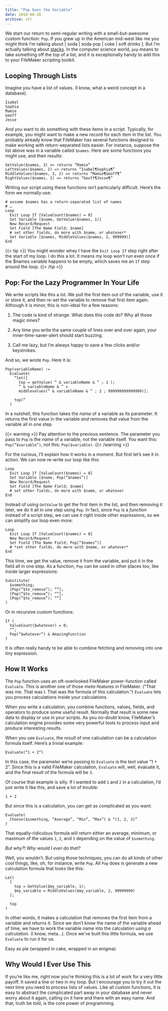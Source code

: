 ```yaml
---
title: "Pop Goes the Variable"
date: 2010-08-26
archive: sfr
---
```


We start our return to semi-regular writing with a small-but-awesome custom function: `Pop`. If you grew up in the American mid-west like me you might think I’m talking about [ soda | soda pop | coke | soft drinks ]. But I’m actually talking about [stacks][pop]. In the computer science world, `pop` means to take something off the top of a list, and it is exceptionally handy to add this to your FileMaker scripting toolkit.

[pop]:http://en.wikipedia.org/wiki/Stack_(data_structure)

## Looping Through Lists

Imagine you have a list of values. (I know, what a weird concept in a database).

```
Isabel
Sophia
Mamie
Geoff
Jesse
```

And you want to do something with these items in a script. Typically, for example, you might want to make a new record for each item in the list. You probably already know that FileMaker has several functions designed to make working with return-separated lists easier. For instance, suppose the list above was in a variable called `$names`. Here are some functions you might use, and their results:

```
GetValue($names, 3) => returns “Mamie”
LeftValues($names, 2) => returns “Isabel¶Sophia¶”
MiddleValues($names, 3, 2) => returns “Mamie¶Geoff¶”
RightValues($names, 2) => returns “Geoff¶Jesse¶”
```

Writing our script using these functions isn’t particularly difficult. Here’s the form we normally use:

```
# assume $names has a return-separated list of names
# …
Loop
  Exit Loop If [ValueCount($names) = 0]
  Set Variable [$name, GetValue($names, 1)]
  New Record/Request
  Set Field [The Name Field; $name]
  # set other fields, do more with $name, or whatever*
  Set Variable [$names, MiddleValues($names, 2, 999999)]
End
```

{{< tip >}}
You might wonder whey I have the `Exit Loop If` step right after the start of my loop. I do this a lot. It means my loop won’t run even once if the $names variable happens to be empty, which saves me an `If` step around the loop.
{{< /tip >}}

## Pop: For the Lazy Programmer In Your Life

We write scripts like this a lot. We pull the first item out of the variable, use it or store it, and then re-set the variable to remove that first item again. Although it is minor, this is non-ideal for a few reasons:

1. The code is kind of strange. What does this code do? Why all those magic nines?

2. Any time you write the same couple of lines over and over again, your inner-time-saver-alert should start buzzing.

3. Call me lazy, but I’m always happy to save a few clicks and/or keystrokes.

And so, we wrote `Pop`. Here it is:

```
Pop(variableName) :=
  Evaluate(
    “let([
      top = getValue( ” & variableName & ” ; 1 );
      ” & variableName & ” = 
      middlevalues(” & variableName & ” ; 2 ; 999999999999999)];

    top)”
  )
```
In a nutshell, this function takes the *name* of a variable as its parameter. It returns the first value in the variable *and* removes that value from the variable all in one step.

{{< warning >}}
Pay attention to the previous sentence. The parameter you pass to `Pop` is the *name* of a variable, not the variable itself. You want this: `Pop(“$variable”)`, not this: `Pop($variable)`.
{{< /warning >}}

For the curious, I’ll explain how it works in a moment. But first let’s see it in action. We can now re-write our loop like this:

```
Loop
  Exit Loop If [ValueCount($names) = 0]
  Set Variable [$name, Pop(“$names”)]
  New Record/Request
  Set Field [The Name Field; $name]
  # set other fields, do more with $name, or whatever
End
```

Instead of using `GetValue` to get the first item in the list, and then removing it later, we do it all in one step using `Pop`. In fact, since `Pop` is a *function* instead of a script step, we can use it right inside other expressions, so we can simplify our loop even more:

```
Loop
  Exit Loop If [ValueCount($names) = 0]
  New Record/Request
  Set Field [The Name Field; Pop(“$names”)]
  # *set other fields, do more with $name, or whatever*
End
```

This time, we get the value, remove it from the variable, and put it in the field all in one step. As a function, `Pop` can be used in other places too, like inside larger expressions:

```
Substitute(
  $something;
  [Pop(“$to_remove”); “”];
  [Pop(“$to_remove”); “”];
  [Pop(“$to_remove”); “”]
)
```

Or in recursive custom functions:

```
If (
  ValueCount($whatever) = 0; 
  “”; 
  Pop(“$whatever”) & AmazingFunction
)
```

It is often really handy to be able to combine fetching and removing into one tiny expression.

## How It Works

The `Pop` function uses an oft-overlooked FileMaker power-function called `Evaluate`. This is another one of those *meta*-features in FileMaker. ("That was me. That was I. That was the formula of this calculation.") `Evaluate` lets you process calculations inside your calculations.

When you write a calculation, you combine functions, values, fields, and operators to produce some useful result. Normally that result is some new data to display or use in your scripts. As you no-doubt know, FileMaker’s calculation engine provides some very powerful tools to process input and produce interesting results.

When you use `Evaluate`, the *result* of one calculation can be a calculation formula itself. Here’s a trivial example:

```
Evaluate(“1 + 2”)
```

In this case, the parameter we’re passing to `Evaluate` is the text value “1 + 2”. Since this is a valid FileMaker calculation, `Evaluate` will, well, evaluate it, and the final result of the formula will be `3`.

Of course that example is silly. If I wanted to add `1` and `2` in a calculation, I’d just write it like this, and save a lot of trouble:

```
1 + 2
```

But since this is a calculation, you can get as complicated as you want:

```
Evaluate(
  Choose($something, “Average”, “Min”, “Max”) & “(1, 2, 3)”
)
```

That equally-ridiculous formula will return either an average, minimum, or maximum of the values `1`, `2`, and `3` depending on the value of `$something`.

*But why?! Why would I ever do that?*

Well, you wouldn’t. But using those techniques, you can do all kinds of other cool things, like, oh, for instance, write `Pop`. All `Pop` does is generate a new calculation formula that looks like this:

```
Let(
  [
    top = GetValue($my_variable, 1);
    $my_variable = MiddleValues($my_variable, 2, 99999999)
  ];

  top
)
```
In other words, it makes a calculation that removes the first item from a variable and returns it. Since we don’t know the name of the variable ahead of time, we have to work the variable name into the calculation *using a calculation*. (I know, meta…). Once we’ve built this little formula, we use `Evaluate` to run it for us.

Easy as pie (wrapped in cake, wrapped in an enigma).

## Why Would I Ever Use This

If you’re like me, right now you’re thinking this is a lot of work for a very little payoff. It saved a line or two in my loop. But I encourage you to try it out the next time you need to process lists of values. Like all custom functions, it is easy to abstract the complicated part away in your database and never worry about it again, calling on it here and there with an easy name. And that, truth be told, is the core power of programming.
